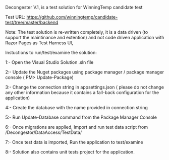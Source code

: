 Decongester V.1, is a test solution for WinningTemp candidate test

Test URL: https://github.com/winningtemp/candidate-test/tree/master/backend



Note: The test solution is re-written completely, it is a data driven (to support the maintinance and extention) and not code driven application with Razor Pages as Test Harness UI,


Instuctions to run/test/examine the solution:

1:- Open the Visual Studio Solution .sln file 

2:- Update the Nuget packages using package manager / package manager console ( PM> Update-Package)

3:- Change the connection string in appsettings.json ( please do not change any other information because it contains a fall-back configuration for the application)

4:- Create the database with the name provided in connection string

5:- Run Update-Database command from the Package Manager Console

6:- Once migrations are applied, Import and run test data script from /Decongestor/DataAccess/TestData/

7:- Once test data is imported, Run the application to test/examine

8:- Solution also contains unit tests project for the application.
